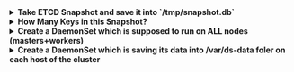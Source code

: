 <details><summary><b>Take ETCD Snapshot and save it into `/tmp/snapshot.db`</b></summary><p>

```
kubectl get pod -n kube-system etcd-master -o json | jq '.spec.containers[0].command'

ETCDCTL_API=3 etcdctl \
  --cacert /etc/kubernetes/pki/etcd/ca.crt \
  --cert /etc/kubernetes/pki/etcd/server.crt \
  --key /etc/kubernetes/pki/etcd/server.key \
  snapshot save /tmp/snapshot.db
```

<button type="button" class="btn btn-primary">Primary</button>
<button type="button" class="btn btn-secondary">Secondary</button>
<button type="button" class="btn btn-success">Success</button>
<button type="button" class="btn btn-info">Info</button>
<button type="button" class="btn btn-warning">Warning</button>
<button type="button" class="btn btn-danger">Danger</button>
<button type="button" class="btn btn-link">Link</button>

</p></details>

<details><summary><b>How Many Keys in this Snapshot?</b></summary><p>

```
ETCDCTL_API=3 etcdctl --write-out=table snapshot status /tmp/snapshot.db 
+----------+----------+------------+------------+
|   HASH   | REVISION | TOTAL KEYS | TOTAL SIZE |
+----------+----------+------------+------------+
| ba13d8bd |    11634 |        908 |     1.6 MB |
+----------+----------+------------+------------+
```
</p></details>

<details><summary><b>Create a DaemonSet which is supposed to run on ALL nodes (masters+workers)</b></summary><p>

```
apiVersion: apps/v1
kind: DaemonSet
metadata:
  labels:
    app: sleep-daemon
  name: sleep-daemon
spec:
  selector:
    matchLabels:
      app: sleep-daemon
  template:
    metadata:
      labels:
        app: sleep-daemon
    spec:
      containers:
      - image: busybox
        name: busybox
        command:
        - sleep
        - "1000"
```
</p></details>

<details><summary><b>Create a DaemonSet which is saving its data into /var/ds-data foler on each host of the cluster</b></summary><p>

```
apiVersion: apps/v1
kind: DaemonSet
metadata:
  labels:
    app: sleep-daemon
  name: sleep-daemon
spec:
  selector:
    matchLabels:
      app: sleep-daemon
  template:
    metadata:
      labels:
        app: sleep-daemon
    spec:
      tolerations:
      - key: node-role.kubernetes.io/master
        effect: NoSchedule
      containers:
      - image: busybox
        name: busybox
        command:
        - /bin/sh
        - -c
        - touch /var/ds-data/file && sleep 10000
        volumeMounts:
        - name: data-folder
          mountPath: /var/ds-data
      volumes:
      - name: data-folder
        hostPath:
          path: /var/ds-data
          type: DirectoryOrCreate
```
</p></details>
